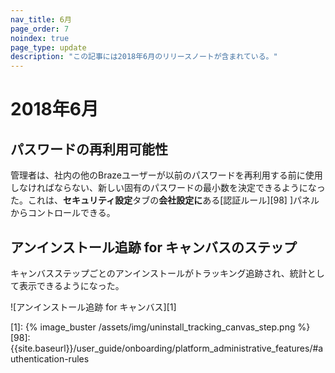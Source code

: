 ```yaml
---
nav_title: 6月
page_order: 7
noindex: true
page_type: update
description: "この記事には2018年6月のリリースノートが含まれている。"
---
```

# 2018年6月

## パスワードの再利用可能性

管理者は、社内の他のBrazeユーザーが以前のパスワードを再利用する前に使用しなければならない、新しい固有のパスワードの最小数を決定できるようになった。これは、**セキュリティ設定**タブの**会社設定に**ある\[認証ルール][98] ]パネルからコントロールできる。

## アンインストール追跡 for キャンバスのステップ

キャンバスステップごとのアンインストールがトラッキング追跡され、統計として表示できるようになった。

![アンインストール追跡 for キャンバス][1]

[1]: {% image_buster /assets/img/uninstall_tracking_canvas_step.png %}
[98]: {{site.baseurl}}/user_guide/onboarding/platform_administrative_features/#authentication-rules
